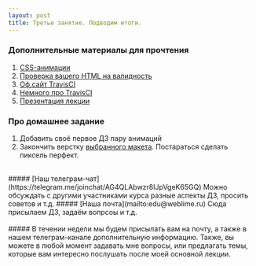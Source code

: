 ```yaml
---
layout: post
title: Третье занятие. Подводим итоги.
---
```


### Дополнительные материалы для прочтения
1. [CSS-анимации](https://learn.javascript.ru/css-transitions)
2. [Проверка вашего HTML на валидность](https://validator.w3.org/)
3. [Оф.сайт TravisCI](https://travis-ci.org/)
4. [Немного про TravisCI](https://habrahabr.ru/post/140344/)
5. [Презентация лекции](https://github.com/WFS-1/frontend-school/tree/master/lesson-4)

### Про домашнее задание
1. Добавить своё первое ДЗ пару анимаций
2. Закончить верстку [выбранного макета](https://github.com/WFS-1/frontend-school/tree/master/psd). Постараться сделать пиксель перфект.

<br />
##### [Наш телеграм-чат](https://telegram.me/joinchat/AG4QLAbwzr8IJpVgeK65GQ)
Можно обсуждать с другими участниками курса разные аспекты ДЗ, просить советов и т.д.
##### [Наша почта](mailto:edu@weblime.ru)
Сюда присылаем ДЗ, задаём вопрсоы и т.д.
<br /><br />
##### В течении недели мы будем присылать вам на почту, а также в нашем телеграм-канале дополнительную информацию. Также, вы можете в любой момент задавать мне вопросы, или предлагать темы, которые вам интересно послушать после моей основной лекции.
